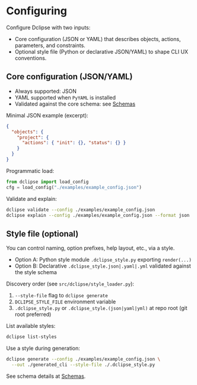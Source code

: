 # Configuring

Configure Dclipse with two inputs:

- Core configuration (JSON or YAML) that describes objects, actions, parameters, and constraints.
- Optional style file (Python or declarative JSON/YAML) to shape CLI UX conventions.

## Core configuration (JSON/YAML)

- Always supported: JSON
- YAML supported when `PyYAML` is installed
- Validated against the core schema: see [Schemas](../schema/index.md)

Minimal JSON example (excerpt):

```json
{
  "objects": {
    "project": {
      "actions": { "init": {}, "status": {} }
    }
  }
}
```

Programmatic load:

```python
from dclipse import load_config
cfg = load_config("./examples/example_config.json")
```

Validate and explain:

```bash
dclipse validate --config ./examples/example_config.json
dclipse explain --config ./examples/example_config.json --format json
```

## Style file (optional)

You can control naming, option prefixes, help layout, etc., via a style.

- Option A: Python style module `.dclipse_style.py` exporting `render(...)`
- Option B: Declarative `.dclipse_style.json|.yaml|.yml` validated against the style schema

Discovery order (see `src/dclipse/style_loader.py`):

1. `--style-file` flag to `dclipse generate`
2. `DCLIPSE_STYLE_FILE` environment variable
3. `.dclipse_style.py` or `.dclipse_style.(json|yaml|yml)` at repo root (git root preferred)

List available styles:

```bash
dclipse list-styles
```

Use a style during generation:

```bash
dclipse generate --config ./examples/example_config.json \
  --out ./generated_cli --style-file ./.dclipse_style.py
```

See schema details at [Schemas](../schema/index.md).
